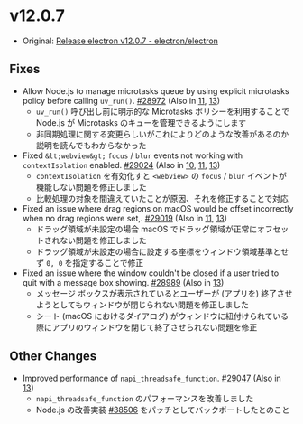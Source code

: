 # v12.0.7

- Original: [Release electron v12.0.7 - electron/electron](https://github.com/electron/electron/releases/tag/v12.0.7)

## Fixes

- Allow Node.js to manage microtasks queue by using explicit microtasks policy before calling `uv_run()`. [#28972](https://github.com/electron/electron/pull/28972) (Also in [11](https://github.com/electron/electron/pull/28974), [13](https://github.com/electron/electron/pull/28973))
  - `uv_run()` 呼び出し前に明示的な Microtasks ポリシーを利用することで Node.js が Microtasks のキューを管理できるようにします
  - 非同期処理に関する変更らしいがこれによりどのような改善があるのか説明を読んでもわからなかった
- Fixed `&lt;webview&gt;` `focus` / `blur` events not working with `contextIsolation` enabled. [#29024](https://github.com/electron/electron/pull/29024) (Also in [10](https://github.com/electron/electron/pull/29026), [11](https://github.com/electron/electron/pull/29027), [13](https://github.com/electron/electron/pull/29025))
  - `contextIsolation` を有効化すと `<webview>` の `focus` / `blur` イベントが機能しない問題を修正しました
  - 比較処理の対象を間違えていたことが原因、それを修正することで対応
- Fixed an issue where drag regions on macOS would be offset incorrectly when no drag regions were set,. [#29019](https://github.com/electron/electron/pull/29019) (Also in [11](https://github.com/electron/electron/pull/29018), [13](https://github.com/electron/electron/pull/29017))
  - ドラッグ領域が未設定の場合 macOS でドラッグ領域が正常にオフセットされない問題を修正しました
  - ドラッグ領域が未設定の場合に設定する座標をウィンドウ領域基準とせず `0, 0` を指定することで修正
- Fixed an issue where the window couldn't be closed if a user tried to quit with a message box showing. [#28989](https://github.com/electron/electron/pull/28989) (Also in [13](https://github.com/electron/electron/pull/28988))
  - メッセージ ボックスが表示されているとユーザーが (アプリを) 終了させようとしてもウィンドウが閉じられない問題を修正しました
  - シート (macOS におけるダイアログ) がウィンドウに紐付けられている際にアプリのウィンドウを閉じて終了させられない問題を修正

## Other Changes

- Improved performance of `napi_threadsafe_function`. [#29047](https://github.com/electron/electron/pull/29047) (Also in [13](https://github.com/electron/electron/pull/29048))
  - `napi_threadsafe_function` のパフォーマンスを改善しました
  - Node.js の改善実装 [#38506](https://github.com/nodejs/node/pull/38506) をパッチとしてバックポートしたとのこと
